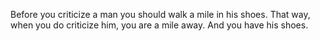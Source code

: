 Before you criticize a man you should walk a mile in his shoes. That way, when you do criticize him, you are a mile away. And you have his shoes.

<!--

- [AspirePress (Cloud/Update/Sync)](https://github.com/aspirepress)
  [Schemas!!](https://github.com/aspirepress/InteropSpec)
- [PFN](https://github.com/xpportal/Plugin-Federation-Network)
  

<!--
**Anti-matt-ic/Anti-matt-ic** is a ✨ _special_ ✨ repository because its `README.md` (this file) appears on your GitHub profile.

Here are some ideas to get you started:

- 🔭 I’m currently working on ...
- 🌱 I’m currently learning ...
- 👯 I’m looking to collaborate on ...
- 🤔 I’m looking for help with ...
- 💬 Ask me about ...
- 📫 How to reach me: ...
- 😄 Pronouns: ...
- ⚡ Fun fact: ...
-->
